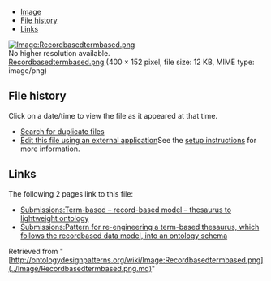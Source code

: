 * [Image](../Image/Recordbasedtermbased.png.md#file)
* [File history](../Image/Recordbasedtermbased.png.md#filehistory)
* [Links](../Image/Recordbasedtermbased.png.md#filelinks)

[![Image:Recordbasedtermbased.png](../../../images/a/af/Recordbasedtermbased.png)](../../../images/a/af/Recordbasedtermbased.png)  
No higher resolution available.  
[Recordbasedtermbased.png](../../../images/a/af/Recordbasedtermbased.png)‎ (400 × 152 pixel, file size: 12 KB, MIME type: image/png)

## File history

Click on a date/time to view the file as it appeared at that time.



  
* [Search for duplicate files](http://ontologydesignpatterns.org/wiki/Special:FileDuplicateSearch/Recordbasedtermbased.png "Special:FileDuplicateSearch/Recordbasedtermbased.png")
* [Edit this file using an external application](http://ontologydesignpatterns.org/wiki/index.php?title=Image:Recordbasedtermbased.png&action=edit&externaledit=true&mode=file "Image:Recordbasedtermbased.png")See the [setup instructions](http://www.mediawiki.org/wiki/Manual:External_editors "http://www.mediawiki.org/wiki/Manual:External_editors") for more information.

## Links



The following 2 pages link to this file:


* [Submissions:Term-based – record-based model – thesaurus to lightweight ontology](http://ontologydesignpatterns.org/wiki/Submissions:Term-based_%E2%80%93_record-based_model_%E2%80%93_thesaurus_to_lightweight_ontology "Submissions:Term-based – record-based model – thesaurus to lightweight ontology")
* [Submissions:Pattern for re-engineering a term-based thesaurus, which follows the recordbased data model, into an ontology schema](../Submissions/Pattern_for_re-engineering_a_term-based_thesaurus,_which_follows_the_recordbased_data_model,_into_an_ontology_schema.md "Submissions:Pattern for re-engineering a term-based thesaurus, which follows the recordbased data model, into an ontology schema")


Retrieved from "[http://ontologydesignpatterns.org/wiki/Image:Recordbasedtermbased.png](../Image/Recordbasedtermbased.png.md)"